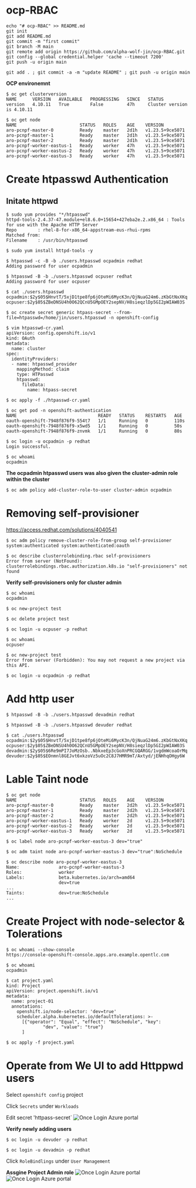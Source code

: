 # ocp-RBAC

```
echo "# ocp-RBAC" >> README.md
git init
git add README.md
git commit -m "first commit"
git branch -M main
git remote add origin https://github.com/alpha-wolf-jin/ocp-RBAC.git
git config --global credential.helper 'cache --timeout 7200'
git push -u origin main

git add . ; git commit -a -m "update README" ; git push -u origin main
```

**OCP environemnt**
```
$ oc get clusterversion
NAME      VERSION   AVAILABLE   PROGRESSING   SINCE   STATUS
version   4.10.11   True        False         47h     Cluster version is 4.10.11

$ oc get node
NAME                        STATUS   ROLES    AGE    VERSION
aro-pcnpf-master-0          Ready    master   2d1h   v1.23.5+9ce5071
aro-pcnpf-master-1          Ready    master   2d1h   v1.23.5+9ce5071
aro-pcnpf-master-2          Ready    master   2d1h   v1.23.5+9ce5071
aro-pcnpf-worker-eastus-1   Ready    worker   47h    v1.23.5+9ce5071
aro-pcnpf-worker-eastus-2   Ready    worker   47h    v1.23.5+9ce5071
aro-pcnpf-worker-eastus-3   Ready    worker   47h    v1.23.5+9ce5071

```

# Create htpasswd Authentication

## Initate httpwd
```
$ sudo yum provides "*/htpasswd"
httpd-tools-2.4.37-47.module+el8.6.0+15654+427eba2e.2.x86_64 : Tools for use with the Apache HTTP Server
Repo        : rhel-8-for-x86_64-appstream-eus-rhui-rpms
Matched from:
Filename    : /usr/bin/htpasswd

$ sudo yum install httpd-tools -y

$ htpasswd -c -B -b ./users.htpasswd ocpadmin redhat
Adding password for user ocpadmin

$ htpasswd -B -b ./users.htpasswd ocpuser redhat
Adding password for user ocpuser

$ cat ./users.htpasswd
ocpadmin:$2y$05$HnvtT/5xjD1tpe8fp6jOteMi6MycK3n/QjNuaG24m6.zKbGtNxXKq
ocpuser:$2y$05$ZBeDNSU4h0O62QCnU5GMpOEY2sepNV/H8sieqzlDp5GI2pWIAW03S

$ oc create secret generic htpass-secret --from-file=htpasswd=/home/jin/users.htpasswd -n openshift-config

$ vim htpasswd-cr.yaml
apiVersion: config.openshift.io/v1
kind: OAuth
metadata:
  name: cluster
spec:
  identityProviders:
  - name: htpasswd_provider
    mappingMethod: claim
    type: HTPasswd
    htpasswd:
      fileData:
        name: htpass-secret

$ oc apply -f ./htpasswd-cr.yaml 

$ oc get pod -n openshift-authentication
NAME                               READY   STATUS    RESTARTS   AGE
oauth-openshift-7948f876f9-554t7   1/1     Running   0          110s
oauth-openshift-7948f876f9-x5wd5   1/1     Running   0          50s
oauth-openshift-7948f876f9-znvmk   1/1     Running   0          80s

$ oc login -u ocpadmin -p redhat
Login successful.

$ oc whoami
ocpadmin

```

**The ocpadmin htpasswd users was also given the cluster-admin role within the cluster**
```
$ oc adm policy add-cluster-role-to-user cluster-admin ocpadmin

```

# Removing self-provisioner

https://access.redhat.com/solutions/4040541

```
$ oc adm policy remove-cluster-role-from-group self-provisioner system:authenticated system:authenticated:oauth

$ oc describe clusterrolebinding.rbac self-provisioners
Error from server (NotFound): clusterrolebindings.rbac.authorization.k8s.io "self-provisioners" not found

```

**Verify self-provisioners only for cluster admin**
```
$ oc whoami
ocpadmin

$ oc new-project test

$ oc delete project test

$ oc login -u ocpuser -p redhat

$ oc whoami
ocpuser

$ oc new-project test
Error from server (Forbidden): You may not request a new project via this API.

$ oc login -u ocpadmin -p redhat

```

# Add http user

```
$ htpasswd -B -b ./users.htpasswd devadmin redhat

$ htpasswd -B -b ./users.htpasswd devuder redhat

$ cat ./users.htpasswd
ocpadmin:$2y$05$HnvtT/5xjD1tpe8fp6jOteMi6MycK3n/QjNuaG24m6.zKbGtNxXKq
ocpuser:$2y$05$ZBeDNSU4h0O62QCnU5GMpOEY2sepNV/H8sieqzlDp5GI2pWIAW03S
devadmin:$2y$05$6Re9mPI7JoMzOsb..NbkxeEp3cGoXnPRCGQARGG/1vgdmWcoaOrMq
devuder:$2y$05$EOnmnl8GEJvt6xkzoVz5uOc2C8J7HMR9mT/Axtyd/jENHhqOHgy6W

```

# Lable Taint node

```
$ oc get node
NAME                        STATUS   ROLES    AGE    VERSION
aro-pcnpf-master-0          Ready    master   2d2h   v1.23.5+9ce5071
aro-pcnpf-master-1          Ready    master   2d2h   v1.23.5+9ce5071
aro-pcnpf-master-2          Ready    master   2d2h   v1.23.5+9ce5071
aro-pcnpf-worker-eastus-1   Ready    worker   2d     v1.23.5+9ce5071
aro-pcnpf-worker-eastus-2   Ready    worker   2d     v1.23.5+9ce5071
aro-pcnpf-worker-eastus-3   Ready    worker   2d     v1.23.5+9ce5071

$ oc label node aro-pcnpf-worker-eastus-3 dev="true"

$ oc adm taint node aro-pcnpf-worker-eastus-3 dev="true":NoSchedule

$ oc describe node aro-pcnpf-worker-eastus-3
Name:               aro-pcnpf-worker-eastus-3
Roles:              worker
Labels:             beta.kubernetes.io/arch=amd64
                    dev=true
...
Taints:             dev=true:NoSchedule
...

```

# Create Project with node-selector & Tolerations

```
$ oc whoami --show-console
https://console-openshift-console.apps.aro.example.opentlc.com

$ oc whoami
ocpadmin

$ cat project.yaml 
kind: Project
apiVersion: project.openshift.io/v1
metadata:
  name: project-01
  annotations:
    openshift.io/node-selector: 'dev=true'
    scheduler.alpha.kubernetes.io/defaultTolerations: >-
      [{"operator": "Equal", "effect": "NoSchedule", "key":
              "dev", "value": "true"}
      ]

$ oc apply -f project.yaml 

```

# Operate from We UI to add Httppwd users

Select `openshift config` project

Click `Secrets` under `Workloads`

Edit secret 'httpass-secret`
![Once Login Azure portal](images/ocp-RBAC-01.png)

**Verify newly adding users**
```
$ oc login -u devuder -p redhat

$ oc login -u devadmin -p redhat
```

Click `RoleBindlings` under `User Management`

**Assgine Project Admin role**
![Once Login Azure portal](images/ocp-RBAC-02.png)
![Once Login Azure portal](images/ocp-RBAC-03.png)
